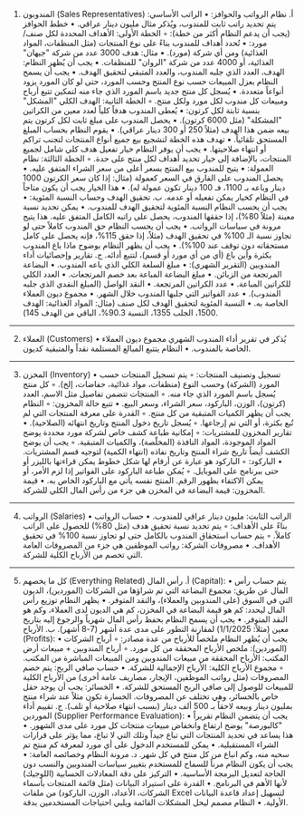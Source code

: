 1. المندوبون (Sales Representatives)
أ. نظام الرواتب والحوافز:
• الراتب الأساسي: يتم تحديد راتب ثابت للمندوب، ويُذكر مثال مليون دينار عراقي.
• خطط الحوافز (يجب أن يدعم النظام أكثر من خطة):
    ◦ الخطة الأولى: الأهداف المحددة لكل صنف/مورد:
        ▪ تُحدد أهداف للمندوب بناءً على نوع المنتجات (مثل المنظفات، المواد الغذائية) ومن أي شركة (مورد).
        ▪ مثال: هدف 3000 عدد من شركة "جيهان" الغذائية، أو 4000 عدد من شركة "الروان" للمنظفات.
        ▪ يجب أن يُظهر النظام: الهدف، العدد الذي جلبه المندوب، والعدد المتبقي لتحقيق الهدف.
        ▪ يجب أن يسمح النظام بعزل المبيعات حسب نوع المنتج وحسب المورد، حتى لو كان المورد يزود أنواعاً متعددة.
        ▪ يُسجل كل منتج جديد باسم المورد الذي جاء منه لتمكين تتبع أرباح ومبيعات كل مندوب لكل مورد ولكل منتج.
    ◦ الخطة الثانية: الهدف الكلي "المشكل" بنسبة ثابتة لكل كرتون:
        ▪ يُعطى المندوب هدفاً كلياً لعدد معين من الكراتين "المشكلة" (مثل 6000 كرتون).
        ▪ يحصل المندوب على مبلغ ثابت لكل كرتون يتم بيعه ضمن هذا الهدف (مثلاً 250 أو 300 دينار عراقي).
        ▪ يقوم النظام بحساب المبلغ المستحق تلقائياً.
        ▪ تهدف هذه الخطة لتشجيع بيع جميع أنواع المنتجات لتجنب تراكم أو انتهاء صلاحيتها.
        ▪ يجب أن يوفر النظام خيار تفعيل هدف كلي شامل لجميع المنتجات، بالإضافة إلى خيار تحديد أهداف لكل منتج على حدة.
    ◦ الخطة الثالثة: نظام العمولة:
        ▪ يتيح للمندوب بيع المنتج بسعر أعلى من سعر الشراء المتفق عليه.
        ▪ يحصل المندوب على الفارق في السعر كعمولة (مثال: إذا كان سعر الكرتون 1000 دينار وباعه بـ 1100، فـ 100 دينار تكون عمولة له).
        ▪ هذا الخيار يجب أن يكون متاحاً في النظام كخيار يمكن تفعيله أو عدمه.
ب. تحقيق الهدف وحساب النسبة المئوية:
• يجب أن يحسب النظام النسبة المئوية لتحقيق الهدف للمندوب.
• يمكن تحديد نسبة معينة (مثلاً 80%)، إذا حققها المندوب، يحصل على راتبه الكامل المتفق عليه. هذا يتيح مرونة في سياسات الرواتب.
• يجب أن يحسب النظام حق المندوب كاملاً حتى لو تجاوز نسبة الـ 100% في تحقيق الهدف (مثلاً، إذا حقق 115%، فإنه يحصل على كامل مستحقاته دون توقف عند 100%).
• يجب أن يظهر النظام بوضوح ماذا باع المندوب بكثرة وأين باع (أي من أي مورد أو قسم)، لتتبع أدائه.
ج. تقارير وإحصائيات أداء المندوبين (التقرير الشهري):
• مبلغ السلعة الكلي الذي باعه المندوب.
• البضاعة المرتجعة من الزبائن.
• مبلغ البضاعة المباعة بعد خصم المرتجعات.
• العدد الكلي للكراتين المباعة.
• عدد الكراتين المرتجعة.
• النقد الواصل (المبلغ النقدي الذي جلبه المندوب).
• عدد الفواتير التي جلبها المندوب خلال الشهر.
• مجموع ديون العملاء الخاصة به.
• النسبة المئوية لتحقيق الهدف لكل صنف (مثال: المواد الغذائية: الهدف 1500، الجلب 1355، النسبة 90.3%، الباقي من الهدف 145).

--------------------------------------------------------------------------------
2. العملاء (Customers)
• يُذكر في تقرير أداء المندوب الشهري مجموع ديون العملاء الخاصة بالمندوب.
• النظام يتتبع المبالغ المستلمة نقداً والمتبقية كديون.

--------------------------------------------------------------------------------
3. المخزن (Inventory)
• تسجيل وتصنيف المنتجات:
    ◦ يتم تسجيل المنتجات حسب المورد (الشركة) وحسب النوع (منظفات، مواد غذائية، حفاضات، إلخ).
    ◦ كل منتج يُسجل باسم المورد الذي جاء منه.
    ◦ المنتجات تتضمن تفاصيل مثل الاسم، العدد (كرتون)، الوزن، الباركود، سعر الشراء، وسعر البيع.
• تتبع حالة المخزون:
    ◦ النظام يجب أن يظهر الكميات المتبقية من كل منتج.
    ◦ القدرة على معرفة المنتجات التي لم تُبع بكثرة، أو التي تم إرجاعها.
    ◦ يُسجل تاريخ دخول المنتج وتاريخ انتهائه (الصلاحية).
• تقارير المخزون للمشتريات:
    ◦ إمكانية طباعة كشف خاص لشركة مورد محددة يوضح المواد الموجودة، المواد النافذة (المخلّصة)، والكميات المتبقية.
    ◦ يجب أن يوضح الكشف أيضاً تاريخ شراء المنتج وتاريخ نفاذه (انتهاء الكمية) لتوجيه قسم المشتريات.
• الباركود:
    ◦ الباركود هو عبارة عن أرقام لها شكل خطوط يمكن قراءتها بالليزر أو حتى ببرنامج على الموبايل.
    ◦ يُمكن طباعة الباركود على الفواتير إذا لزم الأمر، أو يمكن الاكتفاء بظهور الرقم. المنتج نفسه يأتي مع الباركود الخاص به.
• قيمة المخزون: قيمة البضاعة في المخزن هي جزء من رأس المال الكلي للشركة.

--------------------------------------------------------------------------------
4. الرواتب (Salaries)
• الراتب الثابت: مليون دينار عراقي للمندوب.
• حساب الرواتب بناءً على الأهداف:
    ◦ يتم تحديد نسبة تحقيق هدف (مثل 80%) للحصول على الراتب كاملاً.
    ◦ يتم حساب استحقاق المندوب بالكامل حتى لو تجاوز نسبة 100% في تحقيق الأهداف.
• مصروفات الشركة: رواتب الموظفين هي جزء من المصروفات العامة التي تخصم من الأرباح الكلية للشركة.

--------------------------------------------------------------------------------
5. كل ما يخصهم (Everything Related)
أ. رأس المال (Capital):
• يتم حساب رأس المال عن طريق: مجموع البضاعة التي تم شراؤها من الشركات (الموردين)، الديون التي في السوق (على المندوبين والعملاء)، والنقد المتوفر.
• يظهر النظام توزيع رأس المال ليحدد: كم هو قيمة البضاعة في المخزن، كم هي الديون لدى العملاء، وكم هو النقد المتوفر.
• يجب أن يسمح النظام بحفظ رأس المال شهرياً والرجوع إليه بتاريخ معين (مثلاً: 1/1/2025) لمقارنة التطور على مدى عدة أشهر (7-8 أشهر).
ب. الأرباح (Profits):
• يجب أن يُظهر النظام ملخصاً للأرباح من عدة مصادر:
    ◦ أرباح الشركات (الموردين): ملخص الأرباح المحققة من كل مورد.
    ◦ أرباح المندوبين + مبيعات أرض المكتب: الأرباح المحققة من مبيعات المندوبين ومن المبيعات المباشرة من المكتب.
    ◦ مجموع الأرباح الكلية: الأرباح الإجمالية للشركة.
• حساب صافي الربح: يتم خصم المصروفات (مثل رواتب الموظفين، الإيجار، مصاريف عامة أخرى) من الأرباح الكلية للمبيعات للوصول إلى صافي الربح المستحق للشركة.
• الخسائر: يجب أن يوجد حقل خاص بالخسائر، وهي تختلف عن المصروفات. الخسارة تكون مثلاً عند شراء منتج بمليون دينار وبيعه لاحقاً بـ 500 ألف دينار (بسبب انتهاء صلاحية أو تلف).
ج. تقييم أداء الموردين (Supplier Performance Evaluation):
• يجب أن يتضمن النظام تقريراً "كالبورصة" يوضح ارتفاع وانخفاض مبيعات منتجات كل مورد على مدى الشهور.
• هذا يساعد في تحديد المنتجات التي تباع جيداً وتلك التي لا تباع، مما يؤثر على قرارات الشراء المستقبلية.
• يمكن للمستخدم الدخول على أي مورد لمعرفة كم منتج تم سحبه منه، وكم انباع من كل منتج في كل شهر.
د. مرونة النظام وخصائصه العامة:
• يجب أن يكون النظام مرناً للسماح للمستخدم بتغيير سياسات المندوبين والنسب دون الحاجة لتعديل البرمجة الأساسية.
• التركيز على دقة المعادلات الحسابية (اللوجيك) لأنها الأهم في البرنامج.
• القدرة على استيراد البيانات (مثل قائمة المنتجات بأسماء الشركات، الأعداد، الوزن، الباركود) من ملفات Excel لتسهيل إعداد قاعدة البيانات الأولية.
• النظام مصمم ليحل المشكلات القائمة ويلبي احتياجات المستخدمين بدقة.

